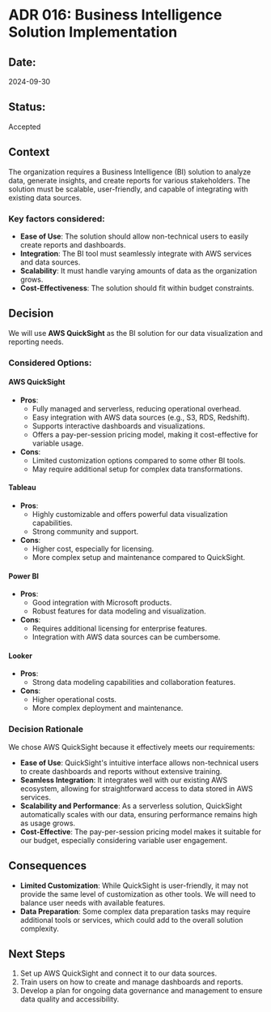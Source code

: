 # ADR 016: Business Intelligence Solution Implementation

## Date:
2024-09-30

## Status:
Accepted  

## Context

The organization requires a Business Intelligence (BI) solution to analyze data, generate insights, and create reports for various stakeholders. The solution must be scalable, user-friendly, and capable of integrating with existing data sources.  

### Key factors considered:
- **Ease of Use**: The solution should allow non-technical users to easily create reports and dashboards.
- **Integration**: The BI tool must seamlessly integrate with AWS services and data sources.
- **Scalability**: It must handle varying amounts of data as the organization grows.
- **Cost-Effectiveness**: The solution should fit within budget constraints.

## Decision

We will use **AWS QuickSight** as the BI solution for our data visualization and reporting needs.  

### Considered Options:
#### **AWS QuickSight**
- **Pros**:
  - Fully managed and serverless, reducing operational overhead.
  - Easy integration with AWS data sources (e.g., S3, RDS, Redshift).
  - Supports interactive dashboards and visualizations.
  - Offers a pay-per-session pricing model, making it cost-effective for variable usage.
- **Cons**:
  - Limited customization options compared to some other BI tools.
  - May require additional setup for complex data transformations.

#### **Tableau**
- **Pros**:
  - Highly customizable and offers powerful data visualization capabilities.
  - Strong community and support.
- **Cons**:
  - Higher cost, especially for licensing.
  - More complex setup and maintenance compared to QuickSight.

#### **Power BI**
- **Pros**:
  - Good integration with Microsoft products.
  - Robust features for data modeling and visualization.
- **Cons**:
  - Requires additional licensing for enterprise features.
  - Integration with AWS data sources can be cumbersome.

#### **Looker**
- **Pros**:
  - Strong data modeling capabilities and collaboration features.
- **Cons**:
  - Higher operational costs.
  - More complex deployment and maintenance.

### Decision Rationale
We chose AWS QuickSight because it effectively meets our requirements:
- **Ease of Use**: QuickSight's intuitive interface allows non-technical users to create dashboards and reports without extensive training.
- **Seamless Integration**: It integrates well with our existing AWS ecosystem, allowing for straightforward access to data stored in AWS services.
- **Scalability and Performance**: As a serverless solution, QuickSight automatically scales with our data, ensuring performance remains high as usage grows.
- **Cost-Effective**: The pay-per-session pricing model makes it suitable for our budget, especially considering variable user engagement.

## Consequences
- **Limited Customization**: While QuickSight is user-friendly, it may not provide the same level of customization as other tools. We will need to balance user needs with available features.
- **Data Preparation**: Some complex data preparation tasks may require additional tools or services, which could add to the overall solution complexity.

## Next Steps
1. Set up AWS QuickSight and connect it to our data sources.
2. Train users on how to create and manage dashboards and reports.
3. Develop a plan for ongoing data governance and management to ensure data quality and accessibility.

